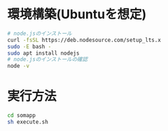 # 環境構築(Ubuntuを想定)
``` bash
# node.jsのインストール
curl -fsSL https://deb.nodesource.com/setup_lts.x
sudo -E bash -
sudo apt install nodejs
# node.jsのインストールの確認
node -v
```

# 実行方法
``` bash
cd somapp
sh execute.sh
```
